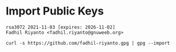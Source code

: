 # Import Public Keys

```
rsa3072 2021-11-03 [expires: 2026-11-02]
Fadhil Riyanto <fadhil.riyanto@gnuweeb.org>

curl -s https://github.com/fadhil-riyanto.gpg | gpg --import

```
